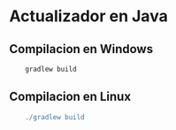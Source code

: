 # Actualizador en Java

## Compilacion en Windows
```groovy
    gradlew build
```

## Compilacion en Linux
```groovy
    ./gradlew build
```
